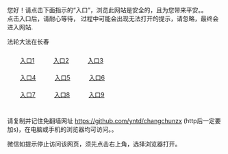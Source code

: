 您好！请点击下面指示的“入口”，浏览此网站是安全的，且为您带来平安。。 <br/>
点击入口后，请耐心等待， 过程中可能会出现无法打开的提示，请忽略，最终会进入网站. </br>

法轮大法在长春<br/>
<div style="padding:10px"><a style="margin:20px" target="_blank" href="https://d3aw4amjs8lrbd.cloudfront.net/2Qpsp?ictxhwl" id="ccLink1" rel="nofollow">入口1</a> <a target="_blank" style="margin:20px" href="https://d2mu3jzfbpvk7g.cloudfront.net/2Qpsp?itvadctu" id="ccLink2" rel="nofollow">入口2</a> <a style="margin:20px" target="_blank" href="https://d10qd5xxm0qoa1.cloudfront.net/2Qpsp?sbvvqbip" id="ccLink3" rel="nofollow">入口3</a></div>

<div style="padding:10px" ><a style="margin:20px" target="_blank" href="https://d3aw4amjs8lrbd.cloudfront.net/2Qpsp?ictxhwl" id="ccLink4" rel="nofollow">入口4</a> <a style="margin:20px" href="https://d2mu3jzfbpvk7g.cloudfront.net/2Qpsp?itvadctu" target="_blank" id="ccLink5" rel="nofollow">入口5</a> <a style="margin:20px" href="https://d10qd5xxm0qoa1.cloudfront.net/2Qpsp?sbvvqbip" target="_blank" id="ccLink6" rel="nofollow">入口6</a></div>

<div style="padding:10px"><a style="margin:20px" target="_blank" href="https://d3aw4amjs8lrbd.cloudfront.net/2Qpsp?ictxhwl" id="ccLink7" rel="nofollow">入口7</a> <a style="margin:20px" href="https://d2mu3jzfbpvk7g.cloudfront.net/2Qpsp?itvadctu" target="_blank" id="ccLink8" rel="nofollow">入口8</a> <a style="margin:20px" target="_blank" href="https://d10qd5xxm0qoa1.cloudfront.net/2Qpsp?sbvvqbip" id="ccLink9" rel="nofollow">入口9</a></div>

<br/>



请复制并记住免翻墙网址 https://github.com/yntd/changchunzx (http后一定要加s)，在电脑或手机的浏览器均可访问。。<br/>

微信如提示停止访问该网页，须先点击右上角，选择浏览器打开。
